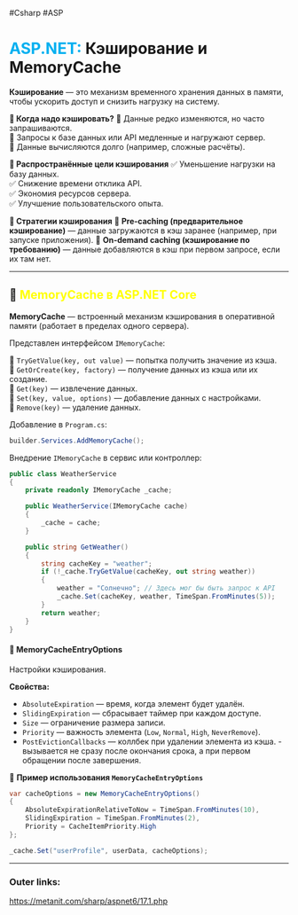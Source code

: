 #Csharp #ASP 
# <font color="#00b0f0">ASP.NET:</font> Кэширование и MemoryCache

**Кэширование** — это механизм временного хранения данных в памяти, чтобы ускорить доступ и снизить нагрузку на систему.

**📌 Когда надо кэшировать?**
🔹 Данные редко изменяются, но часто запрашиваются.  
🔹 Запросы к базе данных или API медленные и нагружают сервер.  
🔹 Данные вычисляются долго (например, сложные расчёты).

**📌 Распространённые цели кэширования**
✅ Уменьшение нагрузки на базу данных.  
✅ Снижение времени отклика API.  
✅ Экономия ресурсов сервера.  
✅ Улучшение пользовательского опыта.

**📌 Стратегии кэширования**
🔹 **Pre-caching (предварительное кэширование)** — данные загружаются в кэш заранее (например, при запуске приложения).
🔹 **On-demand caching (кэширование по требованию)** — данные добавляются в кэш при первом запросе, если их там нет.

---

## 📌 <font color="#ffff00">**MemoryCache** в ASP.NET Core</font>

**MemoryCache** — встроенный механизм кэширования в оперативной памяти (работает в пределах одного сервера).

Представлен интерфейсом `IMemoryCache`:

🔹 `TryGetValue(key, out value)` — попытка получить значение из кэша.  
🔹 `GetOrCreate(key, factory)` — получение данных из кэша или их создание.  
🔹 `Get(key)` — извлечение данных.  
🔹 `Set(key, value, options)` — добавление данных с настройками.  
🔹 `Remove(key)` — удаление данных.

Добавление в `Program.cs`:
```csharp
builder.Services.AddMemoryCache();
```

Внедрение `IMemoryCache` в сервис или контроллер:

```csharp
public class WeatherService
{
    private readonly IMemoryCache _cache;

    public WeatherService(IMemoryCache cache)
    {
        _cache = cache;
    }

    public string GetWeather()
    {
        string cacheKey = "weather";
        if (!_cache.TryGetValue(cacheKey, out string weather))
        {
            weather = "Солнечно"; // Здесь мог бы быть запрос к API
            _cache.Set(cacheKey, weather, TimeSpan.FromMinutes(5));
        }
        return weather;
    }
}
```

#### 📌 **MemoryCacheEntryOptions**
Настройки кэширования.

**Свойства:**
- `AbsoluteExpiration` — время, когда элемент будет удалён.
- `SlidingExpiration` — сбрасывает таймер при каждом доступе.
- `Size` — ограничение размера записи.
- `Priority` — важность элемента (`Low`, `Normal`, `High`, `NeverRemove`).
- `PostEvictionCallbacks` — коллбек при удалении элемента из кэша. - вызывается не сразу после окончания срока, а при первом обращении после завершения.

📌 **Пример использования `MemoryCacheEntryOptions`**
```csharp
var cacheOptions = new MemoryCacheEntryOptions()
{
    AbsoluteExpirationRelativeToNow = TimeSpan.FromMinutes(10),
    SlidingExpiration = TimeSpan.FromMinutes(2),
    Priority = CacheItemPriority.High
};

_cache.Set("userProfile", userData, cacheOptions);
```

---
### Outer links:
https://metanit.com/sharp/aspnet6/17.1.php